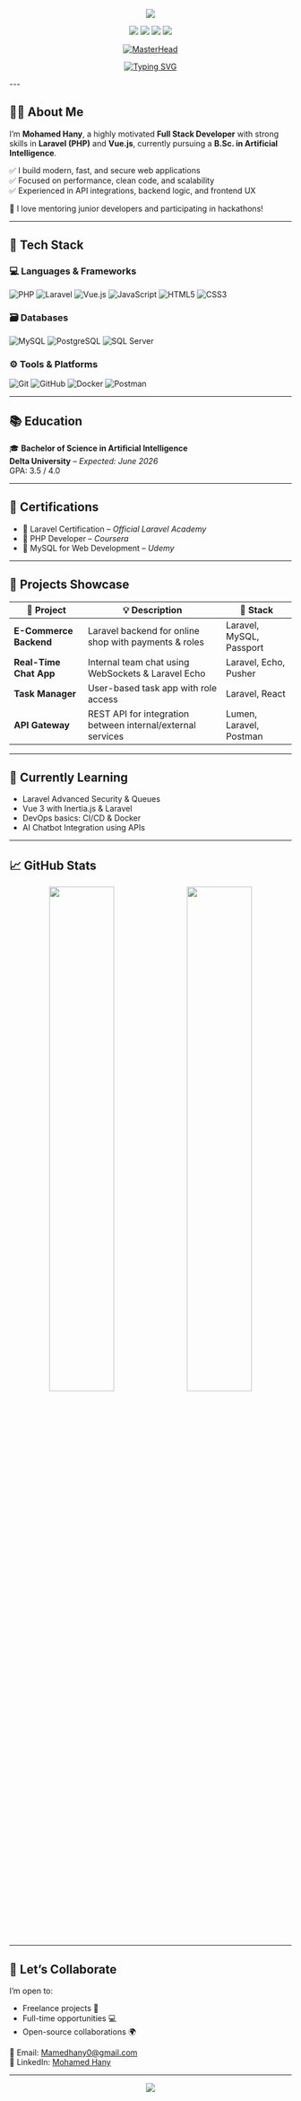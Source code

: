 <!-- Banner -->
<p align="center">
  <img src="https://capsule-render.vercel.app/api?type=waving&color=0B5ED7&height=200&section=header&text=Mohamed%20Hany&fontSize=40&fontColor=ffffff" />
</p>

<p align="center">
  <a href="mailto:Mamedhany0@gmail.com"><img src="https://img.shields.io/badge/Email-D14836?style=flat&logo=gmail&logoColor=white"/></a>
  <a href="https://www.linkedin.com/in/mohamed-hany-b05b71341/"><img src="https://img.shields.io/badge/LinkedIn-0A66C2?style=flat&logo=linkedin&logoColor=white"/></a>
  <img src="https://img.shields.io/badge/Location-Egypt-black?style=flat"/>
  <img src="https://img.shields.io/badge/Hire%20Me-Freelancer-informational?style=flat&logo=upwork"/>
</p>
<div align="center">

[![MasterHead](https://github-readme-streak-stats.herokuapp.com?user=engmohamedhany&theme=radical&hide_border=true&background=0D1117&sideNums=5D3FD3&currStreakNum=FFFFFF&sideLabels=FFFFFF&dates=9B9B9B)](https://git.io/streak-stats)

[![Typing SVG](https://readme-typing-svg.demolab.com?font=Fira+Code&weight=700&size=28&duration=3000&pause=500&color=5D3FD3&center=true&vCenter=true&width=600&lines=10x+Backend+Performance;AI-Powered+Solutions;Enterprise+Scalability;Data-Driven+Architecture)](https://git.io/typing-svg)

</div>
---

## 👨‍💻 About Me

I’m **Mohamed Hany**, a highly motivated **Full Stack Developer** with strong skills in **Laravel (PHP)** and **Vue.js**, currently pursuing a **B.Sc. in Artificial Intelligence**.

✅ I build modern, fast, and secure web applications  
✅ Focused on performance, clean code, and scalability  
✅ Experienced in API integrations, backend logic, and frontend UX  

🧠 I love mentoring junior developers and participating in hackathons!

---

## 🔧 Tech Stack

### 💻 Languages & Frameworks
![PHP](https://img.shields.io/badge/PHP-777BB4?style=flat&logo=php&logoColor=white)
![Laravel](https://img.shields.io/badge/Laravel-FC4949?style=flat&logo=laravel&logoColor=white)
![Vue.js](https://img.shields.io/badge/Vue.js-42B883?style=flat&logo=vue.js&logoColor=white)
![JavaScript](https://img.shields.io/badge/JavaScript-F7DF1E?style=flat&logo=javascript&logoColor=black)
![HTML5](https://img.shields.io/badge/HTML5-E34F26?style=flat&logo=html5&logoColor=white)
![CSS3](https://img.shields.io/badge/CSS3-1572B6?style=flat&logo=css3&logoColor=white)

### 🗃️ Databases
![MySQL](https://img.shields.io/badge/MySQL-005C84?style=flat&logo=mysql&logoColor=white)
![PostgreSQL](https://img.shields.io/badge/PostgreSQL-316192?style=flat&logo=postgresql&logoColor=white)
![SQL Server](https://img.shields.io/badge/SQL%20Server-CC2927?style=flat&logo=microsoft-sql-server&logoColor=white)

### ⚙️ Tools & Platforms
![Git](https://img.shields.io/badge/Git-F05032?style=flat&logo=git&logoColor=white)
![GitHub](https://img.shields.io/badge/GitHub-181717?style=flat&logo=github&logoColor=white)
![Docker](https://img.shields.io/badge/Docker-2496ED?style=flat&logo=docker&logoColor=white)
![Postman](https://img.shields.io/badge/Postman-FF6C37?style=flat&logo=postman&logoColor=white)

---

## 📚 Education

🎓 **Bachelor of Science in Artificial Intelligence**  
**Delta University** – *Expected: June 2026*  
GPA: 3.5 / 4.0

---

## 🏅 Certifications

- 🥇 Laravel Certification – *Official Laravel Academy*  
- 🥈 PHP Developer – *Coursera*  
- 🥉 MySQL for Web Development – *Udemy*

---

## 📂 Projects Showcase

| 🔧 Project | 💡 Description | 🚀 Stack |
|-----------|----------------|---------|
| **E-Commerce Backend** | Laravel backend for online shop with payments & roles | Laravel, MySQL, Passport |
| **Real-Time Chat App** | Internal team chat using WebSockets & Laravel Echo | Laravel, Echo, Pusher |
| **Task Manager** | User-based task app with role access | Laravel, React |
| **API Gateway** | REST API for integration between internal/external services | Lumen, Laravel, Postman |

---

## 🧠 Currently Learning

- Laravel Advanced Security & Queues  
- Vue 3 with Inertia.js & Laravel  
- DevOps basics: CI/CD & Docker  
- AI Chatbot Integration using APIs  

---

## 📈 GitHub Stats

<p align="center">
  <img src="https://github-readme-stats.vercel.app/api?username=engmohamedhany&show_icons=true&theme=radical" width="48%"/>
  <img src="https://github-readme-streak-stats.herokuapp.com/?user=engmohamedhany&theme=radical" width="48%"/>
</p>

---

## 🤝 Let’s Collaborate

I’m open to:  
- Freelance projects 💼  
- Full-time opportunities 💻  
- Open-source collaborations 🌍  

📩 Email: [Mamedhany0@gmail.com](mailto:Mamedhany0@gmail.com)  
🔗 LinkedIn: [Mohamed Hany](https://www.linkedin.com/in/mohamed-hany-b05b71341/)

---

<p align="center">
  <img src="https://capsule-render.vercel.app/api?type=waving&color=0B5ED7&height=100&section=footer"/>
</p>

